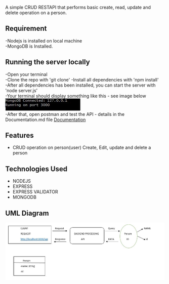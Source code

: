 
A simple CRUD RESTAPI that performs basic create, read, update and delete operation on a person.

## Requirement
-Nodejs is installed on local machine<br>
-MongoDB is Installed.

## Running the server locally
-Open your terminal <br>
-Clone the repo with 'git clone'
-Install all dependencies with 'npm install'<br>
-After all dependencies has been installed, you can start the server with 'node server.js'<br>
-Your terminal should display something like this - see image below <br>
<img src="/assets/start server.JPG"> <br>
-After that, open postman and test the API - details in the Documentation.md file <a href="https://github.com/peejoyz/HNG-stage2/blob/main/DOCUMENTATION.md"> Documentation </a>


## Features

- CRUD operation on person(user) Create, Edit, update and delete a person

## Technologies Used
- NODEJS
- EXPRESS
- EXPRESS VALIDATOR
- MONGODB

## UML Diagram
<img src="/assets/UML.JPG">




